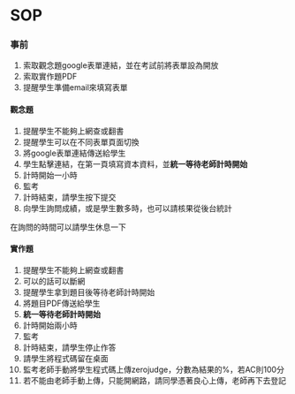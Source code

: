 # SOP

### 事前

1. 索取觀念題google表單連結，並在考試前將表單設為開放
2. 索取實作題PDF
3. 提醒學生準備email來填寫表單

#### 觀念題

1. 提醒學生不能夠上網查或翻書
2. 提醒學生可以在不同表單頁面切換
3. 將google表單連結傳送給學生
4. 學生點擊連結，在第一頁填寫資本資料，並**統一等待老師計時開始**
5. 計時開始一小時
6. 監考
7. 計時結束，請學生按下提交
8. 向學生詢問成績，或是學生數多時，也可以請核果從後台統計

在詢問的時間可以請學生休息一下

#### 實作題

1. 提醒學生不能夠上網查或翻書
2. 可以的話可以斷網
3. 提醒學生拿到題目後等待老師計時開始
4. 將題目PDF傳送給學生
5. **統一等待老師計時開始**
6. 計時開始兩小時
7. 監考
8. 計時結束，請學生停止作答
9. 請學生將程式碼留在桌面
10. 監考老師手動將學生程式碼上傳zerojudge，分數為結果的%，若AC則100分
11. 若不能由老師手動上傳，只能開網路，請同學憑著良心上傳，老師再下去登記







